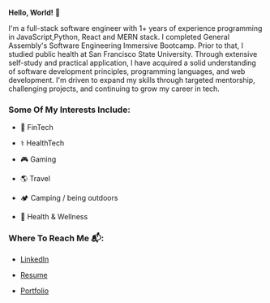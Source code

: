 
**Hello, World!** 👋

I'm a full-stack software engineer with 1+ years of experience programming in JavaScript,Python, React and MERN stack. I completed General Assembly's Software Engineering Immersive Bootcamp. Prior to that, I studied public health at San Francisco State University. Through extensive self-study and practical application, I have acquired a solid understanding of software development principles, programming languages, and web development. I'm driven to expand my skills through targeted mentorship, challenging projects, and continuing to grow my career in tech.



### Some Of My Interests Include: 
- 🏦 FinTech
- ⚕️ HealthTech
- 🎮 Gaming

- 🌎 Travel
- 🏕 Camping / being outdoors
- 🍃 Health & Wellness 






### Where To Reach Me 📬: 

- [LinkedIn](https://www.linkedin.com/in/alexandra-vera)

- [Resume](https://drive.google.com/file/d/1MIHJObzkhm2NYNf87t1BKgH6r6R3djAc/view?usp=sharing)

- [Portfolio](https://alexvera1.github.io)


<!---
alexvera1/alexvera1 is a ✨ special ✨ repository because its `README.md` (this file) appears on your GitHub profile.
You can click the Preview link to take a look at your changes.
--->
